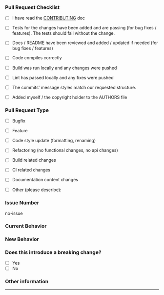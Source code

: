 <!-- Please refer to our contributing documentation for any questions on submitting a pull request -->

### Pull Request Checklist

<!-- Put an `x` in the boxes that apply. You can also fill these out after creating the PR. If you're unsure about any of them, don't hesitate to ask. We're here to help! This is simply a reminder of what we are going to look for before merging your code. -->

- [ ] I have read the [CONTRIBUTING](https://github.com/JuroOravec/vue-i18n-utils/blob/master/docs/CONTRIBUTING.md) doc

- [ ] Tests for the changes have been added and are passing (for bug fixes / features). The tests should fail without the change.

- [ ] Docs / README have been reviewed and added / updated if needed (for bug fixes / features)

- [ ] Code compiles correctly

- [ ] Build was run locally and any changes were pushed

- [ ] Lint has passed locally and any fixes were pushed

- [ ] The commits' message styles match our requested structure.

- [ ] Added myself / the copyright holder to the AUTHORS file

### Pull Request Type

<!-- Please do not submit updates to dependencies unless it fixes an issue. -->

<!-- Please try to limit your pull request to one type, submit multiple pull requests if needed. -->

<!-- Please check the type of change your PR introduces: -->

- [ ] Bugfix

- [ ] Feature

- [ ] Code style update (formatting, renaming)

- [ ] Refactoring (no functional changes, no api changes)

- [ ] Build related changes

- [ ] CI related changes

- [ ] Documentation content changes

- [ ] Other (please describe):

### Issue Number

<!-- Provide issue number in the form #1234. This is required to pass. If this PR doesn't relate to any issues, keep 'no-issue' -->

no-issue

### Current Behavior

<!-- Please describe the current behavior that you are modifying, or link to a relevant issue. -->

### New Behavior

<!-- Please describe the behavior or changes that are being added by this PR. -->

### Does this introduce a breaking change?

<!-- Put an `x` in the boxes that apply -->

- [ ] Yes
- [ ] No

<!-- If this introduces a breaking change, please describe the impact and migration path for existing applications below. -->

### Other information

<!-- Any other information that is important to this PR such as screenshots of how the component looks before and after the change. -->

<!-- If this is a relatively large or complex change, you can kick off the discussion by explaining why you chose the solution you did and what alternatives you considered, etc... -->

---

<!-- Thank you! -->
